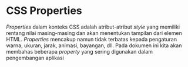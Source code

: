 # CSS Properties

_Properties_ dalam konteks CSS adalah atribut-atribut _style_ yang memiliki rentang nilai masing-masing dan akan menentukan tampilan dari elemen HTML. _Properties_ mencakup namun tidak terbatas kepada pengaturan warna, ukuran, jarak, animasi, bayangan, dll. Pada dokumen ini kita akan membahas beberapa _property_ yang sering digunakan dalam pengembangan aplikasi

